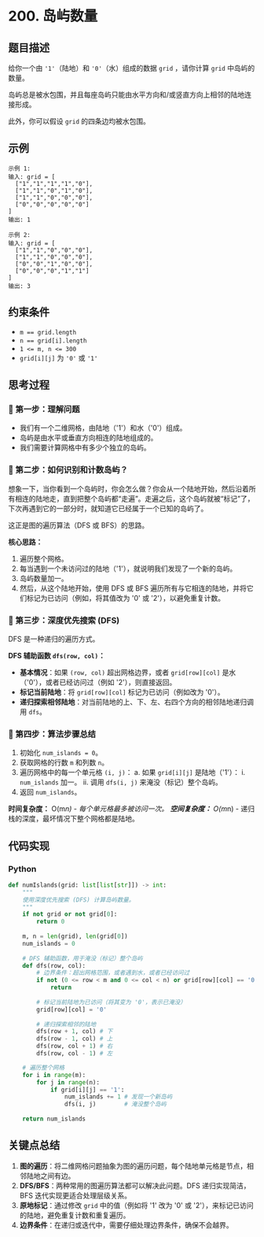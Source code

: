 # 200. 岛屿数量

## 题目描述
给你一个由 `'1'`（陆地）和 `'0'`（水）组成的数据 `grid` ，请你计算 `grid` 中岛屿的数量。

岛屿总是被水包围，并且每座岛屿只能由水平方向和/或竖直方向上相邻的陆地连接形成。

此外，你可以假设 `grid` 的四条边均被水包围。

## 示例
```
示例 1:
输入: grid = [
  ["1","1","1","1","0"],
  ["1","1","0","1","0"],
  ["1","1","0","0","0"],
  ["0","0","0","0","0"]
]
输出: 1

示例 2:
输入: grid = [
  ["1","1","0","0","0"],
  ["1","1","0","0","0"],
  ["0","0","1","0","0"],
  ["0","0","0","1","1"]
]
输出: 3
```

## 约束条件
- `m == grid.length`
- `n == grid[i].length`
- `1 <= m, n <= 300`
- `grid[i][j]` 为 `'0'` 或 `'1'`

## 思考过程

### 🤔 第一步：理解问题
- 我们有一个二维网格，由陆地（'1'）和水（'0'）组成。
- 岛屿是由水平或垂直方向相连的陆地组成的。
- 我们需要计算网格中有多少个独立的岛屿。

### 🤔 第二步：如何识别和计数岛屿？
想象一下，当你看到一个岛屿时，你会怎么做？你会从一个陆地开始，然后沿着所有相连的陆地走，直到把整个岛屿都“走遍”。走遍之后，这个岛屿就被“标记”了，下次再遇到它的一部分时，就知道它已经属于一个已知的岛屿了。

这正是图的遍历算法（DFS 或 BFS）的思路。

**核心思路：**
1. 遍历整个网格。
2. 每当遇到一个未访问过的陆地（'1'），就说明我们发现了一个新的岛屿。
3. 岛屿数量加一。
4. 然后，从这个陆地开始，使用 DFS 或 BFS 遍历所有与它相连的陆地，并将它们标记为已访问（例如，将其值改为 '0' 或 '2'），以避免重复计数。

### 🤔 第三步：深度优先搜索 (DFS)
DFS 是一种递归的遍历方式。

**DFS 辅助函数 `dfs(row, col)`：**
- **基本情况**：如果 `(row, col)` 超出网格边界，或者 `grid[row][col]` 是水（'0'），或者已经访问过（例如 '2'），则直接返回。
- **标记当前陆地**：将 `grid[row][col]` 标记为已访问（例如改为 '0'）。
- **递归探索相邻陆地**：对当前陆地的上、下、左、右四个方向的相邻陆地递归调用 `dfs`。

### 🤔 第四步：算法步骤总结
1. 初始化 `num_islands = 0`。
2. 获取网格的行数 `m` 和列数 `n`。
3. 遍历网格中的每一个单元格 `(i, j)`：
   a. 如果 `grid[i][j]` 是陆地（'1'）：
      i.   `num_islands` 加一。
      ii.  调用 `dfs(i, j)` 来淹没（标记）整个岛屿。
4. 返回 `num_islands`。

**时间复杂度：** O(m*n) - 每个单元格最多被访问一次。
**空间复杂度：** O(m*n) - 递归栈的深度，最坏情况下整个网格都是陆地。

## 代码实现

### Python
```python
def numIslands(grid: list[list[str]]) -> int:
    """
    使用深度优先搜索 (DFS) 计算岛屿数量。
    """
    if not grid or not grid[0]:
        return 0
    
    m, n = len(grid), len(grid[0])
    num_islands = 0
    
    # DFS 辅助函数，用于淹没（标记）整个岛屿
    def dfs(row, col):
        # 边界条件：超出网格范围，或者遇到水，或者已经访问过
        if not (0 <= row < m and 0 <= col < n) or grid[row][col] == '0':
            return
        
        # 标记当前陆地为已访问（将其变为 '0'，表示已淹没）
        grid[row][col] = '0'
        
        # 递归探索相邻的陆地
        dfs(row + 1, col) # 下
        dfs(row - 1, col) # 上
        dfs(row, col + 1) # 右
        dfs(row, col - 1) # 左

    # 遍历整个网格
    for i in range(m):
        for j in range(n):
            if grid[i][j] == '1':
                num_islands += 1 # 发现一个新岛屿
                dfs(i, j)        # 淹没整个岛屿
                
    return num_islands

```

## 关键点总结
1. **图的遍历**：将二维网格问题抽象为图的遍历问题，每个陆地单元格是节点，相邻陆地之间有边。
2. **DFS/BFS**：两种常用的图遍历算法都可以解决此问题。DFS 递归实现简洁，BFS 迭代实现更适合处理层级关系。
3. **原地标记**：通过修改 `grid` 中的值（例如将 '1' 改为 '0' 或 '2'），来标记已访问的陆地，避免重复计数和重复遍历。
4. **边界条件**：在递归或迭代中，需要仔细处理边界条件，确保不会越界。
